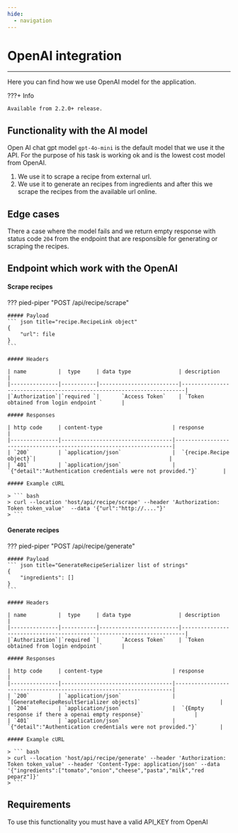 ```yaml
---
hide:
  - navigation
---
```


# OpenAI integration
---

Here you can find how we use OpenAI model for the application. <br>
    
???+ Info  

    Available from 2.2.0+ release.

## Functionality with the AI model
Open AI chat gpt model `gpt-4o-mini` is the default model that we use it the API.
For the purpose of his task is working ok and is the lowest cost model from OpenAI.

1. We use it to scrape a recipe from external url.
2. We use it to generate an recipes from ingredients and after this we scrape the recipes from the available url online.

## Edge cases
There a case where the model fails and we return empty response with status code `204` from the endpoint that are responsible for generating or scraping the recipes.

## Endpoint which work with the OpenAI
    
#### Scrape recipes

??? pied-piper "POST /api/recipe/scrape"
    
    ##### Payload
    ``` json title="recipe.RecipeLink object"
    {
        "url": file
    }
    ```

    ##### Headers
    
    | name          |  type     | data type               | description                                                           |
    |---------------|-----------|-------------------------|-----------------------------------------------------------------------|
    |`Authorization`|`required `|       `Access Token`    | `Token obtained from login endpoint `      | 

    ##### Responses
    
    | http code     | content-type                      | response                                                            |
    |---------------|-----------------------------------|---------------------------------------------------------------------|
    | `200`         | `application/json`                |  `{recipe.Recipe object}`|                                          |
    | `401`         | `application/json`                | `{"detail":"Authentication credentials were not provided."}`        |

    ##### Example cURL
    
    > ``` bash
    > curl --location 'host/api/recipe/scrape' --header 'Authorization: Token token_value'  --data '{"url":"http://...."}'
    > ```
    

#### Generate recipes

??? pied-piper "POST /api/recipe/generate"

    ##### Payload
    ``` json title="GenerateRecipeSerializer list of strings"
    {
        "ingredients": []
    }
    ```

    ##### Headers
    
    | name          |  type     | data type               | description                                                           |
    |---------------|-----------|-------------------------|-----------------------------------------------------------------------|
    |`Authorization`|`required `|       `Access Token`    | `Token obtained from login endpoint `      | 

    ##### Responses
    
    | http code     | content-type                      | response                                                            |
    |---------------|-----------------------------------|---------------------------------------------------------------------|
    | `200`         | `application/json`                |  `[GenerateRecipeResultSerializer objects]`                         |
    | `204`         | `application/json`                |  `{Empty response if there a openai empty response}`                |
    | `401`         | `application/json`                |  `{"detail":"Authentication credentials were not provided."}`       |

    ##### Example cURL
    
    > ``` bash
    > curl --location 'host/api/recipe/generate' --header 'Authorization: Token token_value' --header 'Content-Type: application/json' --data '{"ingredients":["tomato","onion","cheese","pasta","milk","red peparz"]}'
    > ```


## Requirements
To use this functionality you must have a valid API_KEY from OpenAI

